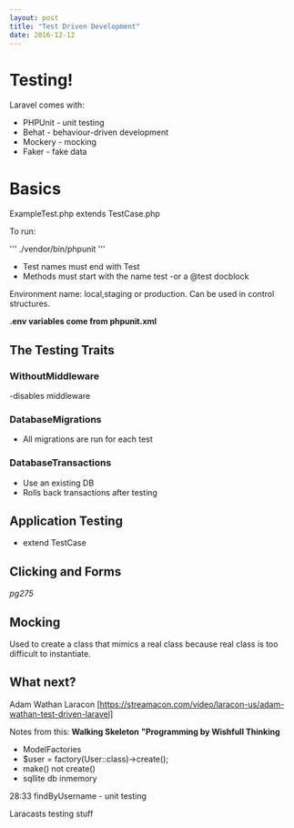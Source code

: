 ```yaml
---
layout: post
title: "Test Driven Development"
date: 2016-12-12
---
```


# Testing!

Laravel comes with:

* PHPUnit - unit testing
* Behat - behaviour-driven development
* Mockery - mocking
* Faker - fake data

# Basics

ExampleTest.php extends TestCase.php

To run:

'''
./vendor/bin/phpunit
'''

* Test names must end with Test
* Methods must start with the name test -or a @test docblock

Environment name: local,staging or production.
Can be used in control structures.

**.env variables come from phpunit.xml**

## The Testing Traits

### WithoutMiddleware
-disables middleware

### DatabaseMigrations
* All migrations are run for each test


### DatabaseTransactions
* Use an existing DB
* Rolls back transactions after testing


## Application Testing

* extend TestCase

## Clicking and Forms

*pg275*


## Mocking

Used to create a class that mimics a real class because real class is too difficult to instantiate.



## What next?

Adam Wathan Laracon [https://streamacon.com/video/laracon-us/adam-wathan-test-driven-laravel]

Notes from this:
**Walking Skeleton**
**"Programming by Wishfull Thinking**


* ModelFactories
* $user = factory(User::class)->create();
* make() not create()
* sqllite db inmemory
  
28:33 findByUsername - unit testing


Laracasts testing stuff






